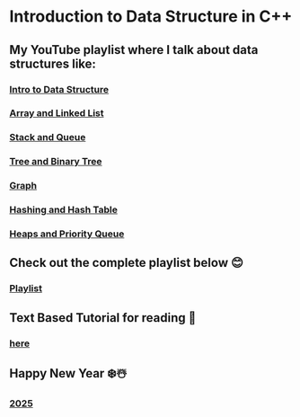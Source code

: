 # Introduction to Data Structure in C++  
## My YouTube playlist where I talk about data structures like:  

### [Intro to Data Structure](https://youtu.be/hhc8ER3mI_4?si=zvoyBhDHr8uVLYYY)  
### [Array and Linked List](https://youtu.be/qf58SWYPF5A?si=F1Lvsmy_m9ome6FH)  
### [Stack and Queue](https://youtu.be/oLkCZxZ9HpA?si=w-zI3U8EtSQB2huS)  
### [Tree and Binary Tree](https://youtu.be/rOeiKWGNdhQ?si=4Ub142IOF3Yzu9eE)  
### [Graph](https://youtu.be/F3vlJIMncpg?si=hKOX7SV55QghVyxK)  
### [Hashing and Hash Table](https://youtu.be/5lI4Qk1Th44?si=e1Mip-ybxoX_Y4u-)  
### [Heaps and Priority Queue](https://youtu.be/q7ZM5nbM9wY?si=3o6jg1IUPR7_IJjn)  

## Check out the complete playlist below 😊  
### [Playlist](https://youtube.com/playlist?list=PLTZ70XpJ2zMv4mqoqG9i4t-bA7DniXAwO)  

## Text Based Tutorial for reading 📓
### [here](https://raufjatoi.github.io/Introduction-to-Data-Structure/index.html)

## Happy New Year ❄️☃️
### [2025](https://raufjatoi.github.io/Introduction-to-Data-Structure/snow.html)        
